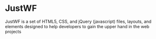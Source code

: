 # JustWF
JustWF is a set of HTML5, CSS, and jQuery (javascript) files, layouts, and elements designed to help developers to gain the upper hand in the web projects
